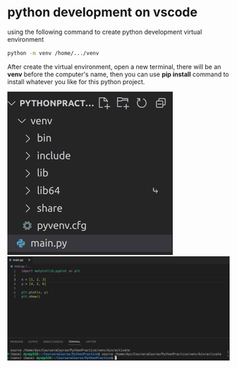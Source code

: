 # python development on vscode

using the following command to create python development virtual environment

```bash
python -m venv /home/.../venv

```

After create the virtual environment, open a new terminal, there will be an **venv** before the computer's name, then you can use **pip install** command to install whatever you like for this python project.

<img src='/images/2022-08-05 17-14-59.png'>

<img src='images/2022-08-05 17-16-55.png'>